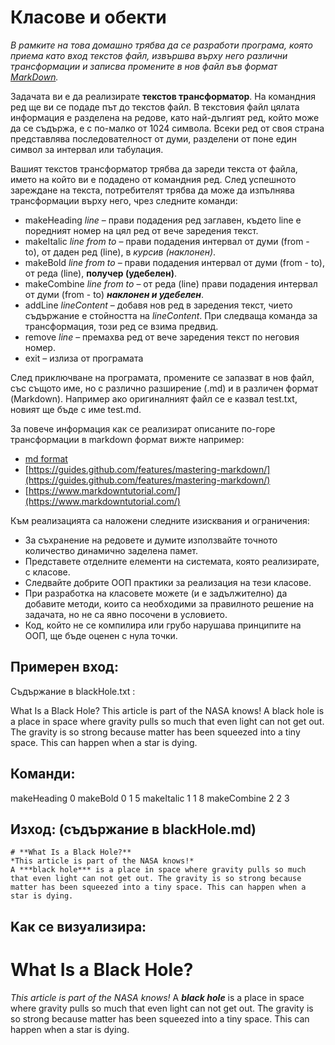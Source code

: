 # Класове и обекти

*В рамките на това домашно трябва да се разработи програма, която приема като вход текстов файл, извършва върху него различни трансформации и записва промените в нов файл във формат [MarkDown](https://en.wikipedia.org/wiki/Markdown).*

Задачата ви е да реализирате **текстов трансформатор**. На командния ред ще ви се подаде път до текстов файл. В текстовия файл цялата информация е разделена на редове, като най-дългият ред, който може да се съдържа, е с 
по-малко от 1024 символа. Всеки ред от своя страна представлява последователност от думи, разделени от поне един символ за интервал или табулация.

Вашият текстов трансформатор трябва да зареди текста от файла, името на който ви е подадено от командния ред. След успешното зареждане на текста, потребителят трябва да може да изпълнява трансформации върху него, чрез следните команди:
*   makeHeading *line* – прави подадения ред заглавен, където line е поредният номер на цял ред от вече заредения текст. 
*   makeItalic *line from to* – прави подадения интервал от думи (from - to), от даден ред (line), в *курсив (наклонен)*.
*   makeBold *line from to* – прави подадения интервал от думи (from - to), от реда (line), **получер (удебелен)**.
*   makeCombine  *line from to* – от реда (line) прави подадения интервал от думи (from - to) ***наклонен и удебелен***.
*   addLine *lineContent* – добавя нов ред в заредения текст, чието съдържание е стойността на *lineContent*. При следваща команда за трансформация, този ред се взима предвид.
*   remove *line* – премахва ред от вече заредения текст по неговия номер.
*   exit – излиза от програмата

След приключване на програмата, промените се запазват в нов файл, със същото име, но с различно разширение (.md) и в различен формат (Markdown). Например ако оригиналният файл се е казвал test.txt, новият ще бъде с име test.md.

За повече информация как се реализират описаните по-горе трансформации в markdown формат вижте например:
*   [md format](https://github.com/adam-p/markdown-here/wiki/Markdown-Cheatsheet)
*   [https://guides.github.com/features/mastering-markdown/](https://guides.github.com/features/mastering-markdown/)
*   [https://www.markdowntutorial.com/](https://www.markdowntutorial.com/)

Към реализацията са наложени следните изисквания и ограничения:
*   За съхранение на редовете и думите използвайте точното количество динамично заделена памет.
*   Представете отделните елементи на системата, която реализирате, с класове.
*   Следвайте добрите ООП практики за реализация на тези класове.
*   При разработка на класовете можете (и е задължително) да добавите методи, които са необходими за правилното решение на задачата, но не са явно посочени в условието.
*   Код, който не се компилира или грубо нарушава принципите на ООП, ще бъде оценен с нула точки.

## Примерен вход: 

Съдържание в blackHole.txt :

What Is a Black Hole?
This article is part of the NASA knows!
A black hole is a place in space where gravity pulls so much that even light can not get out. The gravity is so strong because matter has been squeezed into a tiny space. This can happen when a star is dying.

## Команди:
makeHeading 0
makeBold 0 1 5
makeItalic 1 1 8
makeCombine 2 2 3

## Изход: (съдържание в blackHole.md)
```
# **What Is a Black Hole?**
*This article is part of the NASA knows!*
A ***black hole*** is a place in space where gravity pulls so much that even light can not get out. The gravity is so strong because matter has been squeezed into a tiny space. This can happen when a star is dying.
```

## Kак се визуализира:
# **What Is a Black Hole?**
*This article is part of the NASA knows!*
A ***black hole*** is a place in space where gravity pulls so much that even light can not get out. The gravity is so strong because matter has been squeezed into a tiny space. This can happen when a star is dying.
